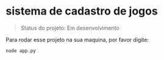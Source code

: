 <h1>sistema de cadastro de jogos</h1>

> Status do projeto: Em desenvolvimento

Para rodar esse projeto na sua maquina, por favor digite:

```
node app.py
```
